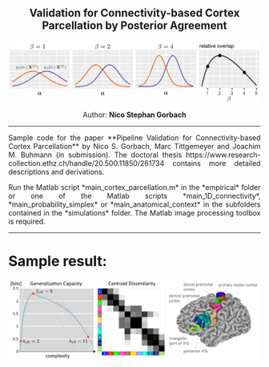 <div align="center">

Validation for Connectivity-based Cortex Parcellation by Posterior Agreement
-------

![Alt text](PA.png)

Author: **Nico Stephan Gorbach**

<hr>
<p align="justify">
Sample code for the paper **Pipeline Validation for Connectivity-based Cortex Parcellation** by Nico S. Gorbach, Marc Tittgemeyer and Joachim M. Buhmann (in submission). The doctoral thesis https://www.research-collection.ethz.ch/handle/20.500.11850/261734 contains more detailed descriptions and derivations.

<p align="justify">
Run the Matlab script *main_cortex_parcellation.m* in the *empirical* folder or one of the Matlab scripts *main_1D_connectivity*, *main_probability_simplex* or *main_anatomical_context* in the subfolders contained in the *simulations* folder. The Matlab image processing toolbox is required.

<hr>



<div align="left">

Sample result:
=======
![Alt text](sample_result.png)